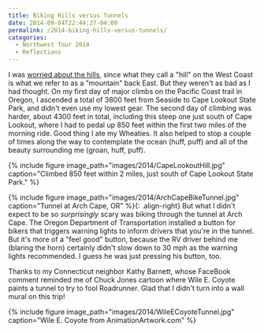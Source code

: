 ```yaml
---
title: Biking Hills versus Tunnels
date: 2014-09-04T22:44:27-04:00
permalink: /2014-biking-hills-versus-tunnels/
categories:
  - Northwest Tour 2014
  - Reflections
---
```

I was [worried about the hills](http://jackbikes.org/2014/09/biking-with-eleanor-roosevelt), since what they call a "hill" on the West Coast is what we refer to as a "mountain" back East. But they weren't as bad as I had thought. On my first day of major climbs on the Pacific Coast trail in Oregon, I ascended a total of 3800 feet from Seaside to Cape Lookout State Park, and didn't even use my lowest gear. The second day of climbing was harder, about 4300 feet in total, including this steep one just south of Cape Lookout, where I had to pedal up 850 feet within the first two miles of the morning ride. Good thing I ate my Wheaties. It also helped to stop a couple of times along the way to contemplate the ocean (huff, puff) and all of the beauty surrounding me (groan, huff, puff).

{% include figure image_path="images/2014/CapeLookoutHill.jpg" caption="Climbed 850 feet within 2 miles, just south of Cape Lookout State Park." %}

{% include figure image_path="images/2014/ArchCapeBikeTunnel.jpg" caption="Tunnel at Arch Cape, OR" %}{: .align-right}
But what I didn't expect to be so *surprisingly* scary was biking through the tunnel at Arch Cape. The Oregon Department of Transportation installed a button for bikers that triggers warning lights to inform drivers that you're in the tunnel. But it's more of a "feel good" button, because the RV driver behind me (blaring the horn) certainly didn't slow down to 30 mph as the warning lights recommended. I guess he was just pressing his button, too.

Thanks to my Connecticut neighbor Kathy Barnett, whose FaceBook comment reminded me of Chuck Jones cartoon where Wile E. Coyote paints a tunnel to try to fool Roadrunner. Glad that I didn't turn into a wall mural on this trip!

{% include figure image_path="images/2014/WileECoyoteTunnel.jpg" caption="Wile E. Coyote from AnimationArtwork.com" %}
